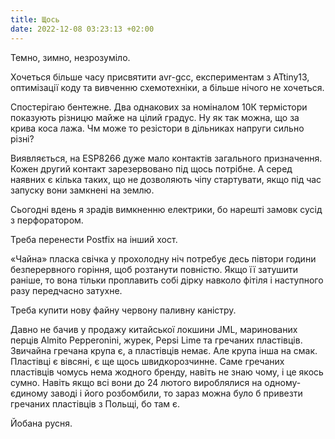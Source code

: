 ```yaml
---
title: Щось
date: 2022-12-08 03:23:13 +02:00
---
```


Темно, зимно, незрозуміло.

Хочеться більше часу присвятити avr-gcc, експериментам з ATtiny13, оптимізації коду та вивченню схемотехніки, а більше нічого не хочеться.

Спостерігаю бентежне. Два однакових за номіналом 10К термістори показують різницю майже на цілий градус. Ну як так можна, що за крива коса лажа. Чм може то резістори в дільниках напруги сильно різні?

Виявляється, на ESP8266 дуже мало контактів загального призначення. Кожен другий контакт зарезервовано під щось потрібне. А серед наявних є кілька таких, що не дозволяють чіпу стартувати, якщо під час запуску вони замкнені на землю.

Сьогодні вдень я зрадів вимкненню електрики, бо нарешті замовк сусід з перфоратором.

Треба перенести Postfix на інший хост.

«Чайна» пласка свічка у прохолодну ніч потребує десь півтори години безперервного горіння, щоб розтанути повністю. Якщо її затушити раніше, то вона тільки проплавить собі дірку навколо фітіля і наступного разу передчасно затухне.

Треба купити нову файну червону паливну каністру.

Давно не бачив у продажу китайської локшини JML, маринованих перців Almito Pepperonini, журек, Pepsi Lime та гречаних пластівців. Звичайна гречана крупа є, а пластівців немає. Але крупа інша на смак. Пластівці є вівсяні, є ще щось швидкорозчинне. Саме гречаних пластівців чомусь нема жодного бренду, навіть не знаю чому, і це якось сумно. Навіть якщо всі вони до 24 лютого вироблялися на одному-єдиному заводі і його розбомбили, то зараз можна було б привезти гречаних пластівців з Польщі, бо там є.

Йобана русня.
